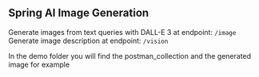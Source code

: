 ## Spring AI Image Generation

Generate images from text queries with DALL-E 3 at endpoint: <code>/image</code>  
Generate image description at endpoint: <code>/vision</code>

In the demo folder you will find the postman_collection and the generated image for example